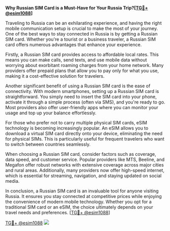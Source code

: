 **Why Russian SIM Card is a Must-Have for Your Russia Trip?[[TG💪+ @esim1088](https://t.me/s/esim1088)]**

Traveling to Russia can be an exhilarating experience, and having the right mobile communication setup is crucial to make the most of your journey. One of the best ways to stay connected in Russia is by getting a Russian SIM card. Whether you're a tourist or a business traveler, a Russian SIM card offers numerous advantages that enhance your experience.

Firstly, a Russian SIM card provides access to affordable local rates. This means you can make calls, send texts, and use mobile data without worrying about exorbitant roaming charges from your home network. Many providers offer prepaid plans that allow you to pay only for what you use, making it a cost-effective solution for travelers. 

Another significant benefit of using a Russian SIM card is the ease of connectivity. With modern smartphones, setting up a Russian SIM card is straightforward. You simply need to insert the SIM card into your phone, activate it through a simple process (often via SMS), and you're ready to go. Most providers also offer user-friendly apps where you can monitor your usage and top up your balance effortlessly.

For those who prefer not to carry multiple physical SIM cards, eSIM technology is becoming increasingly popular. An eSIM allows you to download a virtual SIM card directly onto your device, eliminating the need for physical SIMs. This is particularly useful for frequent travelers who want to switch between countries seamlessly.

When choosing a Russian SIM card, consider factors such as coverage, data speed, and customer service. Popular providers like MTS, Beeline, and Megafon offer robust networks with extensive coverage across major cities and rural areas. Additionally, many providers now offer high-speed internet, which is essential for streaming, navigation, and staying updated on social media.

In conclusion, a Russian SIM card is an invaluable tool for anyone visiting Russia. It ensures you stay connected at competitive prices while enjoying the convenience of modern mobile technology. Whether you opt for a traditional SIM card or an eSIM, the choice ultimately depends on your travel needs and preferences. [[TG💪+ @esim1088](https://t.me/s/esim1088)]

[TG💪+ @esim1088](https://t.me/s/esim1088) ![](https://i.postimg.cc/Y0z9fWf4/image.png)